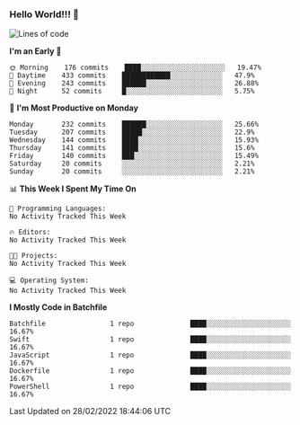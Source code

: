 ### Hello World!!! 👋

<!--
**kekotek/kekotek** is a ✨ _special_ ✨ repository because its `README.md` (this file) appears on your GitHub profile.

Here are some ideas to get you started:

- 🔭 I’m currently working on ...
- 🌱 I’m currently learning ...
- 👯 I’m looking to collaborate on ...
- 🤔 I’m looking for help with ...
- 💬 Ask me about ...
- 📫 How to reach me: ...
- 😄 Pronouns: ...
- ⚡ Fun fact: ...
-->

<!--START_SECTION:waka-->
![Lines of code](https://img.shields.io/badge/From%20Hello%20World%20I%27ve%20Written-19%20Thousand%20lines%20of%20code-blue)

**I'm an Early 🐤** 

```text
🌞 Morning    176 commits    ████░░░░░░░░░░░░░░░░░░░░░   19.47% 
🌆 Daytime    433 commits    ████████████░░░░░░░░░░░░░   47.9% 
🌃 Evening    243 commits    ██████░░░░░░░░░░░░░░░░░░░   26.88% 
🌙 Night      52 commits     █░░░░░░░░░░░░░░░░░░░░░░░░   5.75%

```
📅 **I'm Most Productive on Monday** 

```text
Monday       232 commits    ██████░░░░░░░░░░░░░░░░░░░   25.66% 
Tuesday      207 commits    █████░░░░░░░░░░░░░░░░░░░░   22.9% 
Wednesday    144 commits    ████░░░░░░░░░░░░░░░░░░░░░   15.93% 
Thursday     141 commits    ████░░░░░░░░░░░░░░░░░░░░░   15.6% 
Friday       140 commits    ███░░░░░░░░░░░░░░░░░░░░░░   15.49% 
Saturday     20 commits     ░░░░░░░░░░░░░░░░░░░░░░░░░   2.21% 
Sunday       20 commits     ░░░░░░░░░░░░░░░░░░░░░░░░░   2.21%

```


📊 **This Week I Spent My Time On** 

```text
💬 Programming Languages: 
No Activity Tracked This Week

🔥 Editors: 
No Activity Tracked This Week

🐱‍💻 Projects: 
No Activity Tracked This Week

💻 Operating System: 
No Activity Tracked This Week

```

**I Mostly Code in Batchfile** 

```text
Batchfile                1 repo              ████░░░░░░░░░░░░░░░░░░░░░   16.67% 
Swift                    1 repo              ████░░░░░░░░░░░░░░░░░░░░░   16.67% 
JavaScript               1 repo              ████░░░░░░░░░░░░░░░░░░░░░   16.67% 
Dockerfile               1 repo              ████░░░░░░░░░░░░░░░░░░░░░   16.67% 
PowerShell               1 repo              ████░░░░░░░░░░░░░░░░░░░░░   16.67%

```



 Last Updated on 28/02/2022 18:44:06 UTC
<!--END_SECTION:waka-->
